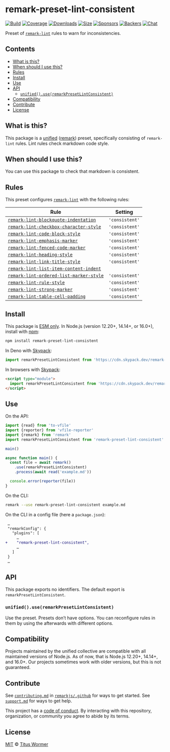 <!--This file is generated-->

# remark-preset-lint-consistent

[![Build][build-badge]][build]
[![Coverage][coverage-badge]][coverage]
[![Downloads][downloads-badge]][downloads]
[![Size][size-badge]][size]
[![Sponsors][sponsors-badge]][collective]
[![Backers][backers-badge]][collective]
[![Chat][chat-badge]][chat]

Preset of [`remark-lint`][mono] rules to warn for inconsistencies.

## Contents

*   [What is this?](#what-is-this)
*   [When should I use this?](#when-should-i-use-this)
*   [Rules](#rules)
*   [Install](#install)
*   [Use](#use)
*   [API](#api)
    *   [`unified().use(remarkPresetLintConsistent)`](#unifieduseremarkpresetlintconsistent)
*   [Compatibility](#compatibility)
*   [Contribute](#contribute)
*   [License](#license)

## What is this?

This package is a [unified][] ([remark][]) preset, specifically consisting of
`remark-lint` rules.
Lint rules check markdown code style.

## When should I use this?

You can use this package to check that markdown is consistent.

## Rules

This preset configures [`remark-lint`][mono] with the following rules:

| Rule | Setting |
| - | - |
| [`remark-lint-blockquote-indentation`](https://github.com/remarkjs/remark-lint/tree/main/packages/remark-lint-blockquote-indentation) | `'consistent'` |
| [`remark-lint-checkbox-character-style`](https://github.com/remarkjs/remark-lint/tree/main/packages/remark-lint-checkbox-character-style) | `'consistent'` |
| [`remark-lint-code-block-style`](https://github.com/remarkjs/remark-lint/tree/main/packages/remark-lint-code-block-style) | `'consistent'` |
| [`remark-lint-emphasis-marker`](https://github.com/remarkjs/remark-lint/tree/main/packages/remark-lint-emphasis-marker) | `'consistent'` |
| [`remark-lint-fenced-code-marker`](https://github.com/remarkjs/remark-lint/tree/main/packages/remark-lint-fenced-code-marker) | `'consistent'` |
| [`remark-lint-heading-style`](https://github.com/remarkjs/remark-lint/tree/main/packages/remark-lint-heading-style) | `'consistent'` |
| [`remark-lint-link-title-style`](https://github.com/remarkjs/remark-lint/tree/main/packages/remark-lint-link-title-style) | `'consistent'` |
| [`remark-lint-list-item-content-indent`](https://github.com/remarkjs/remark-lint/tree/main/packages/remark-lint-list-item-content-indent) | |
| [`remark-lint-ordered-list-marker-style`](https://github.com/remarkjs/remark-lint/tree/main/packages/remark-lint-ordered-list-marker-style) | `'consistent'` |
| [`remark-lint-rule-style`](https://github.com/remarkjs/remark-lint/tree/main/packages/remark-lint-rule-style) | `'consistent'` |
| [`remark-lint-strong-marker`](https://github.com/remarkjs/remark-lint/tree/main/packages/remark-lint-strong-marker) | `'consistent'` |
| [`remark-lint-table-cell-padding`](https://github.com/remarkjs/remark-lint/tree/main/packages/remark-lint-table-cell-padding) | `'consistent'` |

## Install

This package is [ESM only][esm].
In Node.js (version 12.20+, 14.14+, or 16.0+), install with [npm][]:

```sh
npm install remark-preset-lint-consistent
```

In Deno with [Skypack][]:

```js
import remarkPresetLintConsistent from 'https://cdn.skypack.dev/remark-preset-lint-consistent@5?dts'
```

In browsers with [Skypack][]:

```html
<script type="module">
  import remarkPresetLintConsistent from 'https://cdn.skypack.dev/remark-preset-lint-consistent@5?min'
</script>
```

## Use

On the API:

```js
import {read} from 'to-vfile'
import {reporter} from 'vfile-reporter'
import {remark} from 'remark'
import remarkPresetLintConsistent from 'remark-preset-lint-consistent'

main()

async function main() {
  const file = await remark()
    .use(remarkPresetLintConsistent)
    .process(await read('example.md'))

  console.error(reporter(file))
}
```

On the CLI:

```sh
remark --use remark-preset-lint-consistent example.md
```

On the CLI in a config file (here a `package.json`):

```diff
 …
 "remarkConfig": {
   "plugins": [
     …
+    "remark-preset-lint-consistent",
     …
   ]
 }
 …
```

## API

This package exports no identifiers.
The default export is `remarkPresetLintConsistent`.

### `unified().use(remarkPresetLintConsistent)`

Use the preset.
Presets don’t have options.
You can reconfigure rules in them by using the afterwards with different
options.

## Compatibility

Projects maintained by the unified collective are compatible with all maintained
versions of Node.js.
As of now, that is Node.js 12.20+, 14.14+, and 16.0+.
Our projects sometimes work with older versions, but this is not guaranteed.

## Contribute

See [`contributing.md`][contributing] in [`remarkjs/.github`][health] for ways
to get started.
See [`support.md`][support] for ways to get help.

This project has a [code of conduct][coc].
By interacting with this repository, organization, or community you agree to
abide by its terms.

## License

[MIT][license] © [Titus Wormer][author]

[build-badge]: https://github.com/remarkjs/remark-lint/workflows/main/badge.svg

[build]: https://github.com/remarkjs/remark-lint/actions

[coverage-badge]: https://img.shields.io/codecov/c/github/remarkjs/remark-lint.svg

[coverage]: https://codecov.io/github/remarkjs/remark-lint

[downloads-badge]: https://img.shields.io/npm/dm/remark-preset-lint-consistent.svg

[downloads]: https://www.npmjs.com/package/remark-preset-lint-consistent

[size-badge]: https://img.shields.io/bundlephobia/minzip/remark-preset-lint-consistent.svg

[size]: https://bundlephobia.com/result?p=remark-preset-lint-consistent

[sponsors-badge]: https://opencollective.com/unified/sponsors/badge.svg

[backers-badge]: https://opencollective.com/unified/backers/badge.svg

[collective]: https://opencollective.com/unified

[chat-badge]: https://img.shields.io/badge/chat-discussions-success.svg

[chat]: https://github.com/remarkjs/remark/discussions

[unified]: https://github.com/unifiedjs/unified

[remark]: https://github.com/remarkjs/remark

[mono]: https://github.com/remarkjs/remark-lint

[esm]: https://gist.github.com/sindresorhus/a39789f98801d908bbc7ff3ecc99d99c

[skypack]: https://www.skypack.dev

[npm]: https://docs.npmjs.com/cli/install

[health]: https://github.com/remarkjs/.github

[contributing]: https://github.com/remarkjs/.github/blob/main/contributing.md

[support]: https://github.com/remarkjs/.github/blob/main/support.md

[coc]: https://github.com/remarkjs/.github/blob/main/code-of-conduct.md

[license]: https://github.com/remarkjs/remark-lint/blob/main/license

[author]: https://wooorm.com
